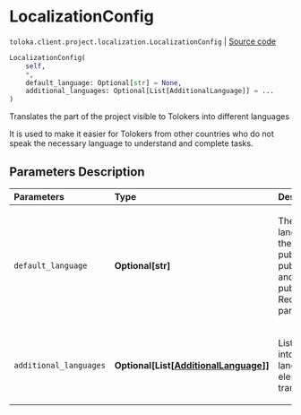 # LocalizationConfig
`toloka.client.project.localization.LocalizationConfig` | [Source code](https://github.com/Toloka/toloka-kit/blob/v1.1.2/src/client/project/localization.py#L47)

```python
LocalizationConfig(
    self,
    *,
    default_language: Optional[str] = None,
    additional_languages: Optional[List[AdditionalLanguage]] = ...
)
```

Translates the part of the project visible to Tolokers into different languages


It is used to make it easier for Tolokers from other countries who do not speak the necessary language to
understand and complete tasks.

## Parameters Description

| Parameters | Type | Description |
| :----------| :----| :-----------|
`default_language`|**Optional\[str\]**|<p>The source language used in the fields public_name, public_description, and public_instructions. Required parameter.</p>
`additional_languages`|**Optional\[List\[[AdditionalLanguage](toloka.client.project.localization.AdditionalLanguage.md)\]\]**|<p>List of translations into other languages. One element - one translation.</p>

